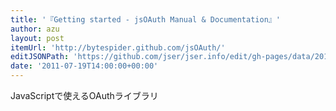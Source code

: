 ```yaml
---
title: '『Getting started - jsOAuth Manual & Documentation』'
author: azu
layout: post
itemUrl: 'http://bytespider.github.com/jsOAuth/'
editJSONPath: 'https://github.com/jser/jser.info/edit/gh-pages/data/2011/07/index.json'
date: '2011-07-19T14:00:00+00:00'
---
```

JavaScriptで使えるOAuthライブラリ
